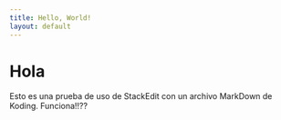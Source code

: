```yaml
---
title: Hello, World!
layout: default
---
```

Hola
====

Esto es una prueba de uso de StackEdit con un archivo MarkDown de Koding. 	Funciona!!??